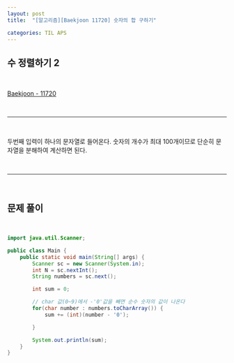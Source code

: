 ```yaml
---
layout: post
title:  "[알고리즘][Baekjoon 11720] 숫자의 합 구하기"

categories: TIL APS
---
```


## 수 정렬하기 2

<br>

[Baekjoon - 11720](https://www.acmicpc.net/problem/11720)

<br>

***

<br>

두번째 입력이 하나의 문자열로 들어온다. 숫자의 개수가 최대 100개이므로 단순히 문자열을 분해하여 계산하면 된다.

<br>

***

<br>

## 문제 풀이

<br>

```java
import java.util.Scanner;

public class Main {
    public static void main(String[] args) {
        Scanner sc = new Scanner(System.in);
        int N = sc.nextInt();
        String numbers = sc.next();

        int sum = 0;

        // char 값(0~9)에서 -'0'값을 빼면 순수 숫자의 값이 나온다
        for(char number : numbers.toCharArray()) {
            sum += (int)(number - '0');

        }

        System.out.println(sum);
    }
}

```